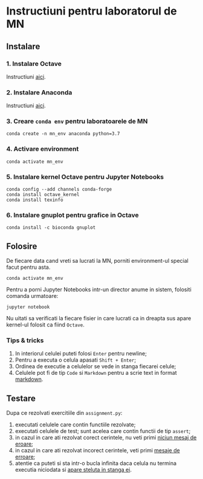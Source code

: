 # Instructiuni pentru laboratorul de MN

## Instalare

### 1. Instalare Octave

Instructiuni [aici](https://wiki.octave.org/Octave_for_GNU/Linux).

### 2. Instalare Anaconda

Instructiuni [aici](https://docs.anaconda.com/anaconda/install/linux/).

### 3. Creare ```conda env``` pentru laboratoarele de MN

```conda create -n mn_env anaconda python=3.7```

### 4. Activare environment

```conda activate mn_env```

### 5. Instalare kernel Octave pentru Jupyter Notebooks

```
conda config --add channels conda-forge
conda install octave_kernel
conda install texinfo
```

### 6. Instalare gnuplot pentru grafice in Octave

```
conda install -c bioconda gnuplot
```

## Folosire

De fiecare data cand vreti sa lucrati la MN, porniti environment-ul special facut pentru asta.

```conda activate mn_env```

Pentru a porni Jupyter Notebooks intr-un director anume in sistem, folositi comanda urmatoare:

```jupyter notebook```

Nu uitati sa verificati la fiecare fisier in care lucrati ca in dreapta sus apare kernel-ul folosit ca fiind ```Octave```.

### Tips & tricks

1. In interiorul celulei puteti folosi ```Enter``` pentru newline;
2. Pentru a executa o celula apasati ```Shift + Enter```;
3. Ordinea de executie a celulelor se vede in stanga fiecarei celule;
4. Celulele pot fi de tip ```Code``` si ```Markdown``` pentru a scrie text in format [markdown](https://guides.github.com/features/mastering-markdown/).

## Testare

Dupa ce rezolvati exercitiile din ```assignment.py```:
1. executati celulele care contin functiile rezolvate;
2. executati celulele de test; sunt acelea care contin functii de tip ```assert```;
3. in cazul in care ati rezolvat corect cerintele, nu veti primi [niciun mesaj de eroare](https://drive.google.com/file/d/14qQODLiWBHEjE5D3MH_yXkblYuBUp0aJ/view?usp=sharing);
4. in cazul in care ati rezolvat incorect cerintele, veti primi [mesaje de erroare](https://drive.google.com/file/d/1tDaz_MovUvgZMWef8Jk8Eh8Y790g6I2Y/view?usp=sharing);
5. atentie ca puteti si sta intr-o bucla infinita daca celula nu termina executia niciodata si [apare steluta in stanga ei](https://drive.google.com/file/d/1tf8L0ulsslvqjM5Fet2v338kpUaO14EU/view?usp=sharing).

